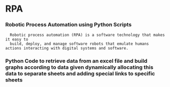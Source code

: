 # RPA
### Robotic Process Automation using Python Scripts

      Robotic process automation (RPA) is a software technology that makes it easy to 
      build, deploy, and manage software robots that emulate humans actions interacting with digital systems and software.

### Python Code to retrieve data from an excel file and build graphs according to data given dynamically allocating this data to separate sheets and adding special links to specific sheets

